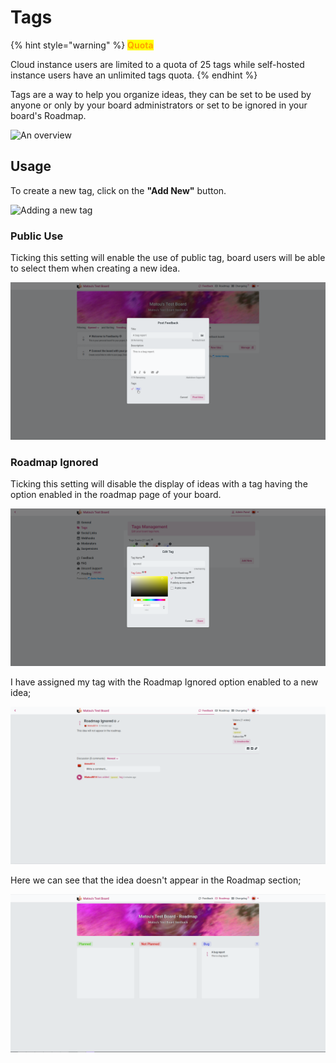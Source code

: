 # Tags

{% hint style="warning" %}
<mark style="color:orange;">**Quota**</mark>

Cloud instance users are limited to a quota of 25 tags while self-hosted instance users have an unlimited tags quota.
{% endhint %}

Tags are a way to help you organize ideas, they can be set to be used by anyone or only by your board administrators or set to be ignored in your board's Roadmap.

![An overview](../.gitbook/assets/tags\_overview.png)

## Usage

To create a new tag, click on the **"Add New"** button.

![Adding a new tag](../.gitbook/assets/admin\_tags\_create.png)

### Public Use

Ticking this setting will enable the use of public tag, board users will be able to select them when creating a new idea.

![Selecting a tag within a new idea](<../.gitbook/assets/image (2).png>)

### Roadmap Ignored

Ticking this setting will disable the display of ideas with a tag having the option enabled in the roadmap page of your board.

![Tag with Roadmap Ignored enabled](<../.gitbook/assets/image (4).png>)

I have assigned my tag with the Roadmap Ignored option enabled to a new idea;

![Roadmap Ignored tag assigned to an idea](<../.gitbook/assets/image (1).png>)

Here we can see that the idea doesn't appear in the Roadmap section;

![Roadmap doesn't show the idea](<../.gitbook/assets/image (3).png>)
